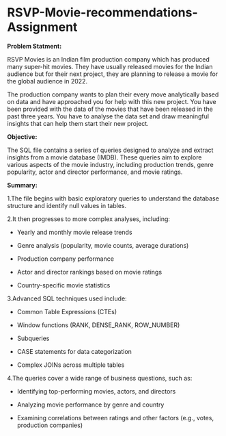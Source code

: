 # RSVP-Movie-recommendations-Assignment

**Problem Statment:**

RSVP Movies is an Indian film production company which has produced many super-hit movies. They have usually released movies for the Indian audience but for their next project, they are planning to release a movie for the global audience in 2022.

 
The production company wants to plan their every move analytically based on data and have approached you for help with this new project. You have been provided with the data of the movies that have been released in the past three years. You have to analyse the data set and draw meaningful insights that can help them start their new project.

**Objective:**

The SQL file contains a series of queries designed to analyze and extract insights from a movie database (IMDB). These queries aim to explore various aspects of the movie industry, including production trends, genre popularity, actor and director performance, and movie ratings.

**Summary:**

1.The file begins with basic exploratory queries to understand the database structure and identify null values in tables.

2.It then progresses to more complex analyses, including:

* Yearly and monthly movie release trends

* Genre analysis (popularity, movie counts, average durations)

* Production company performance

* Actor and director rankings based on movie ratings

* Country-specific movie statistics


3.Advanced SQL techniques used include:

* Common Table Expressions (CTEs)

* Window functions (RANK, DENSE_RANK, ROW_NUMBER)

* Subqueries

* CASE statements for data categorization

* Complex JOINs across multiple tables


4.The queries cover a wide range of business questions, such as:

* Identifying top-performing movies, actors, and directors

* Analyzing movie performance by genre and country

* Examining correlations between ratings and other factors (e.g., votes, production companies)
